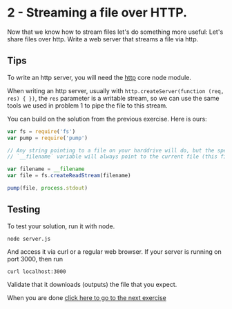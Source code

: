 # 2 - Streaming a file over HTTP.

Now that we know how to stream files let's do something more useful: Let's share files over http.
Write a web server that streams a file via http.

## Tips

To write an http server, you will need the [http](https://nodejs.org/api/http.html) core node
module.

When writing an http server, usually with `http.createServer(function (req, res) { })`, the `res` parameter
is a writable stream, so we can use the same tools we used in problem 1 to pipe the file to this stream.

You can build on the solution from the previous exercise. Here is ours:

``` js
var fs = require('fs')
var pump = require('pump')

// Any string pointing to a file on your harddrive will do, but the special
// `__filename` variable will always point to the current file (this file)

var filename = __filename
var file = fs.createReadStream(filename)

pump(file, process.stdout)
```

## Testing

To test your solution, run it with node.

```
node server.js
```

And access it via curl or a regular web browser. If your server is running on port 3000, then run

```
curl localhost:3000
```

Validate that it downloads (outputs) the file that you expect.

When you are done [click here to go to the next exercise](03.html)
